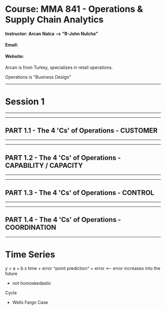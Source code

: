 # Course: MMA 841 - Operations & Supply Chain Analytics
#### Instructor: Arcan Nalca --> "R-John Nulcha"
#### Email: 
#### Website: 

Arcan is from Turkey, specializes in retail operations.

Operations is "Business Design"

--------------------- 
# Session 1
---------------------


--------------------- 
## PART 1.1 -  The 4 'Cs' of Operations - CUSTOMER
---------------------


--------------------- 
## PART 1.2 -  The 4 'Cs' of Operations - CAPABILITY / CAPACITY
---------------------


--------------------- 
## PART 1.3 -  The 4 'Cs' of Operations - CONTROL
---------------------


--------------------- 
## PART 1.4 -  The 4 'Cs' of Operations - COORDINATION
---------------------

# Time Series

y = a + b x time   + error
^point prediction^ + error <-- error increases into the future

* not homoskedastic

Cycle

* Wells Fargo Case
